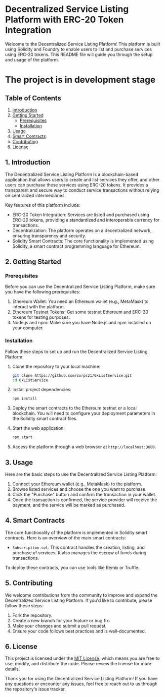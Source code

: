 # Decentralized Service Listing Platform with ERC-20 Token Integration

Welcome to the Decentralized Service Listing Platform! This platform is built using Solidity and Foundry to enable users to list and purchase services using ERC-20 tokens. This README file will guide you through the setup and usage of the platform.

# The project is in development stage #

## Table of Contents

1. [Introduction](#introduction)
2. [Getting Started](#getting-started)
   - [Prerequisites](#prerequisites)
   - [Installation](#installation)
3. [Usage](#usage)
4. [Smart Contracts](#smart-contracts)
5. [Contributing](#contributing)
6. [License](#license)

## 1. Introduction

The Decentralized Service Listing Platform is a blockchain-based application that allows users to create and list services they offer, and other users can purchase these services using ERC-20 tokens. It provides a transparent and secure way to conduct service transactions without relying on centralized intermediaries.

Key features of this platform include:
- ERC-20 Token Integration: Services are listed and purchased using ERC-20 tokens, providing a standardized and interoperable currency for transactions.
- Decentralization: The platform operates on a decentralized network, ensuring transparency and security.
- Solidity Smart Contracts: The core functionality is implemented using Solidity, a smart contract programming language for Ethereum.

## 2. Getting Started

### Prerequisites

Before you can use the Decentralized Service Listing Platform, make sure you have the following prerequisites:

1. Ethereum Wallet: You need an Ethereum wallet (e.g., MetaMask) to interact with the platform.
2. Ethereum Testnet Tokens: Get some testnet Ethereum and ERC-20 tokens for testing purposes.
3. Node.js and npm: Make sure you have Node.js and npm installed on your computer.

### Installation

Follow these steps to set up and run the Decentralized Service Listing Platform:

1. Clone the repository to your local machine:

   ```bash
   git clone https://github.com/corps21/0xListService.git
   cd 0xListService
   ```

2. Install project dependencies:

   ```bash
   npm install
   ```

3. Deploy the smart contracts to the Ethereum testnet or a local blockchain. You will need to configure your deployment parameters in the Solidity smart contract files.

4. Start the web application:

   ```bash
   npm start
   ```

5. Access the platform through a web browser at `http://localhost:3000`.

## 3. Usage

Here are the basic steps to use the Decentralized Service Listing Platform:

1. Connect your Ethereum wallet (e.g., MetaMask) to the platform.
2. Browse listed services and choose the one you want to purchase.
3. Click the "Purchase" button and confirm the transaction in your wallet.
4. Once the transaction is confirmed, the service provider will receive the payment, and the service will be marked as purchased.

## 4. Smart Contracts

The core functionality of the platform is implemented in Solidity smart contracts. Here is an overview of the main smart contracts:

- `Subscription.sol`: This contract handles the creation, listing, and purchase of services. It also manages the escrow of funds during transactions.

To deploy these contracts, you can use tools like Remix or Truffle.

## 5. Contributing

We welcome contributions from the community to improve and expand the Decentralized Service Listing Platform. If you'd like to contribute, please follow these steps:

1. Fork the repository.
2. Create a new branch for your feature or bug fix.
3. Make your changes and submit a pull request.
4. Ensure your code follows best practices and is well-documented.

## 6. License

This project is licensed under the [MIT License](LICENSE), which means you are free to use, modify, and distribute the code. Please review the license for more details.

Thank you for using the Decentralized Service Listing Platform! If you have any questions or encounter any issues, feel free to reach out to us through the repository's issue tracker.
